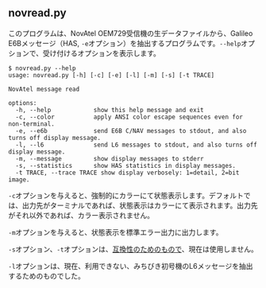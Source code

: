 ## novread.py

このプログラムは、NovAtel OEM729受信機の生データファイルから、Galileo E6Bメッセージ（HAS, ``-e``オプション）を抽出するプログラムです。``--help``オプションで、受け付けるオプションを表示します。

```
$ novread.py --help
usage: novread.py [-h] [-c] [-e] [-l] [-m] [-s] [-t TRACE]

NovAtel message read

options:
  -h, --help            show this help message and exit
  -c, --color           apply ANSI color escape sequences even for non-terminal.
  -e, --e6b             send E6B C/NAV messages to stdout, and also turns off display message.
  -l, --l6              send L6 messages to stdout, and also turns off display message.
  -m, --message         show display messages to stderr
  -s, --statistics      show HAS statistics in display messages.
  -t TRACE, --trace TRACE show display verbosely: 1=detail, 2=bit image.
```

``-c``オプションを与えると、強制的にカラーにて状態表示します。デフォルトでは、出力先がターミナルであれば、状態表示はカラーにて表示されます。出力先がそれ以外であれば、カラー表示されません。

``-m``オプションを与えると、状態表示を標準エラー出力に出力します。

``-s``オプション、``-t``オプションは、[互換性のためのもので](compatibility.md)、現在は使用しません。

``-l``オプションは、現在、利用できない、みちびき初号機のL6メッセージを抽出するためのものでした。

